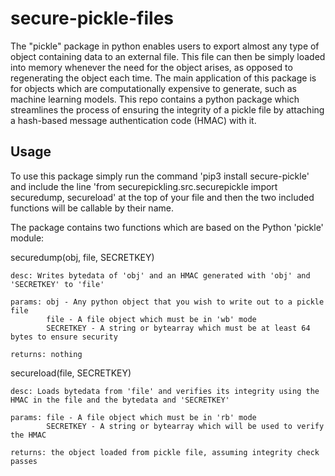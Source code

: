 # secure-pickle-files
The "pickle" package in python enables users to export almost any type of object containing data to an external file. This file can then be simply loaded into memory whenever the need for the object arises, as opposed to regenerating the object each time. The main application of this package is for objects which are computationally expensive to generate, such as machine learning models. This repo contains a python package which streamlines the process of ensuring the integrity of a pickle file by attaching a hash-based message authentication code (HMAC) with it.

## Usage

To use this package simply run the command 'pip3 install secure-pickle' and include the line 'from securepickling.src.securepickle import securedump, secureload' at the top of your file and then the two included functions will be callable by their name.

The package contains two functions which are based on the Python 'pickle' module: 

securedump(obj, file, SECRETKEY)

    desc: Writes bytedata of 'obj' and an HMAC generated with 'obj' and 'SECRETKEY' to 'file'

    params: obj - Any python object that you wish to write out to a pickle file
            file - A file object which must be in 'wb' mode
            SECRETKEY - A string or bytearray which must be at least 64 bytes to ensure security

    returns: nothing

secureload(file, SECRETKEY)

    desc: Loads bytedata from 'file' and verifies its integrity using the HMAC in the file and the bytedata and 'SECRETKEY'

    params: file - A file object which must be in 'rb' mode
            SECRETKEY - A string or bytearray which will be used to verify the HMAC

    returns: the object loaded from pickle file, assuming integrity check passes